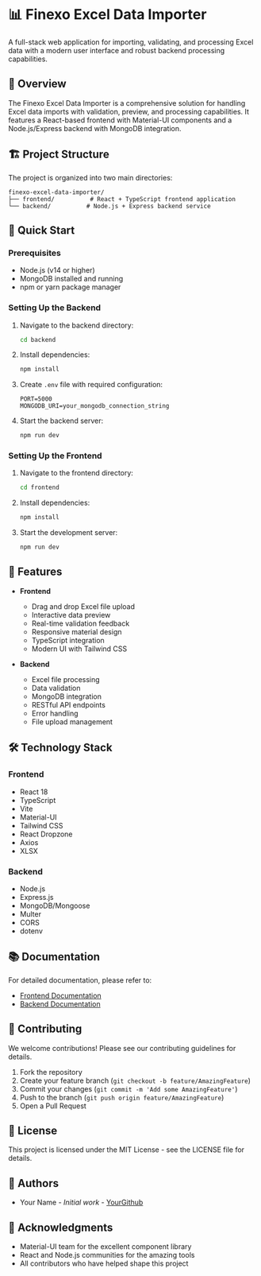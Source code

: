 # 📊 Finexo Excel Data Importer

A full-stack web application for importing, validating, and processing Excel data with a modern user interface and robust backend processing capabilities.

## 🌟 Overview

The Finexo Excel Data Importer is a comprehensive solution for handling Excel data imports with validation, preview, and processing capabilities. It features a React-based frontend with Material-UI components and a Node.js/Express backend with MongoDB integration.

## 🏗️ Project Structure

The project is organized into two main directories:

```
finexo-excel-data-importer/
├── frontend/          # React + TypeScript frontend application
└── backend/          # Node.js + Express backend service
```

## 🚀 Quick Start

### Prerequisites

- Node.js (v14 or higher)
- MongoDB installed and running
- npm or yarn package manager

### Setting Up the Backend

1. Navigate to the backend directory:
   ```bash
   cd backend
   ```

2. Install dependencies:
   ```bash
   npm install
   ```

3. Create `.env` file with required configuration:
   ```env
   PORT=5000
   MONGODB_URI=your_mongodb_connection_string
   ```

4. Start the backend server:
   ```bash
   npm run dev
   ```

### Setting Up the Frontend

1. Navigate to the frontend directory:
   ```bash
   cd frontend
   ```

2. Install dependencies:
   ```bash
   npm install
   ```

3. Start the development server:
   ```bash
   npm run dev
   ```

## 🎯 Features

- **Frontend**
  - Drag and drop Excel file upload
  - Interactive data preview
  - Real-time validation feedback
  - Responsive material design
  - TypeScript integration
  - Modern UI with Tailwind CSS

- **Backend**
  - Excel file processing
  - Data validation
  - MongoDB integration
  - RESTful API endpoints
  - Error handling
  - File upload management

## 🛠️ Technology Stack

### Frontend
- React 18
- TypeScript
- Vite
- Material-UI
- Tailwind CSS
- React Dropzone
- Axios
- XLSX

### Backend
- Node.js
- Express.js
- MongoDB/Mongoose
- Multer
- CORS
- dotenv

## 📚 Documentation

For detailed documentation, please refer to:
- [Frontend Documentation](./frontend/README.md)
- [Backend Documentation](./backend/README.md)

## 🤝 Contributing

We welcome contributions! Please see our contributing guidelines for details.

1. Fork the repository
2. Create your feature branch (`git checkout -b feature/AmazingFeature`)
3. Commit your changes (`git commit -m 'Add some AmazingFeature'`)
4. Push to the branch (`git push origin feature/AmazingFeature`)
5. Open a Pull Request

## 📝 License

This project is licensed under the MIT License - see the LICENSE file for details.

## 👥 Authors

- Your Name - *Initial work* - [YourGithub](https://github.com/yourusername)

## 🙏 Acknowledgments

- Material-UI team for the excellent component library
- React and Node.js communities for the amazing tools
- All contributors who have helped shape this project 